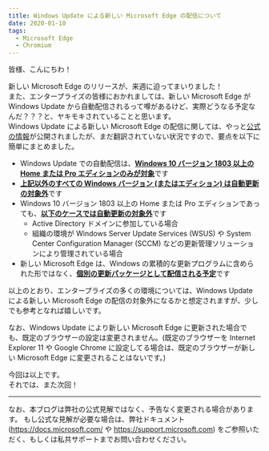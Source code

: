 ```yaml
---
title: Windows Update による新しい Microsoft Edge の配信について
date: 2020-01-10
tags: 
  - Microsoft Edge
  - Chromium
---
```


皆様、こんにちわ！

新しい Microsoft Edge のリリースが、来週に迫ってまいりました！  
また、エンタープライズの皆様におかれましては、新しい Microsoft Edge が Windows Update から自動配信されるって噂があるけど、実際どうなる予定なんだ？？？と、ヤキモキされていることと思います。  
Windows Update による新しい Microsoft Edge の配信に関しては、やっと[公式の情報](https://docs.microsoft.com/en-us/DeployEdge/microsoft-edge-blocker-toolkit)が公開されましたが、まだ翻訳されていない状況ですので、要点を以下に簡単にまとめました。

- Windows Update での自動配信は、<u>**Windows 10 バージョン 1803 以上の Home または Pro エディションのみが対象**</u>です
- <u>**上記以外のすべての Windows バージョン (またはエディション) は自動更新の対象外**</u>です
- Windows 10 バージョン 1803 以上の Home または Pro エディションであっても、<u>**以下のケースでは自動更新の対象外**</u>です
  - Active Directory ドメインに参加している場合
  - 組織の環境が Windows Server Update Services (WSUS) や System Center Configuration Manager (SCCM) などの更新管理ソリューションにより管理されている場合
- 新しい Microsoft Edge は、Windows の累積的な更新プログラムに含められた形ではなく、<u>**個別の更新パッケージとして配信される予定**</u>です

以上のとおり、エンタープライズの多くの環境については、Windows Update による新しい Microsoft Edge の配信の対象外になるかと想定されますが、少しでも参考となれば嬉しいです。

なお、Windows Update により新しい Microsoft Edge に更新された場合でも、既定のブラウザーの設定は変更されません。(既定のブラウザーを Internet Explorer 11 や Google Chrome に設定してる場合は、既定のブラウザーが新しい Microsoft Edge に変更されることはないです。)

今回は以上です。  
それでは、また次回！

---
なお、本ブログは弊社の公式見解ではなく、予告なく変更される場合があります。
もし公式な見解が必要な場合は、弊社ドキュメント (https://docs.microsoft.com/ や https://support.microsoft.com) をご参照いただく、もしくは私共サポートまでお問い合わせください。
